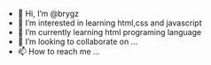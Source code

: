 - 👋 Hi, I’m @brygz
- 👀 I’m interested in learning html,css and javascript
- 🌱 I’m currently learning html programing language
- 💞️ I’m looking to collaborate on ...
- 📫 How to reach me ...

<!---
brygz/brygz is a ✨ special ✨ repository because its `README.md` (this file) appears on your GitHub profile.
You can click the Preview link to take a look at your changes.
--->
